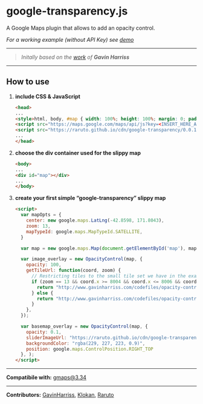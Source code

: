# google-transparency.js
A Google Maps plugin that allows to add an opacity control.

_For a working example (without API Key) see [demo](https://raruto.github.io/examples/google-transparency/google-transparency.html)_

---

> _Initally based on the [work](http://www.gavinharriss.com/code/opacity-control) of **Gavin Harriss**_

---

## How to use

1. **include CSS & JavaScript**
    ```html
    <head>
    ...
    <style>html, body, #map { width: 100%; height: 100%; margin: 0; padding: 0; }</style>
    <script src="https://maps.google.com/maps/api/js?key=<INSERT_HERE_API_KEY>"></script>
    <script src="https://raruto.github.io/cdn/google-transparency/0.0.1/google-transparency.js"></script>
    ...
    </head>
    ```
2. **choose the div container used for the slippy map**
    ```html
    <body>
    ...
    <div id="map"></div>
    ...
    </body>
    ```
3. **create your first simple “google-transparency” slippy map**
    ```html
    <script>
      var mapOpts = {
        center: new google.maps.LatLng(-42.8598, 171.8043),
        zoom: 13,
        mapTypeId: google.maps.MapTypeId.SATELLITE,
      }

      var map = new google.maps.Map(document.getElementById('map'), mapOpts);

      var image_overlay = new OpacityControl(map, {
        opacity: 100,
        getTileUrl: function(coord, zoom) {
          // Restricting tiles to the small tile set we have in the example
          if (zoom == 13 && coord.x >= 8004 && coord.x <= 8006 && coord.y >= 3013 && coord.y <= 3015) {
            return "http://www.gavinharriss.com/codefiles/opacity-control/tiles/" + zoom + "-" + coord.x + "-" + coord.y + ".png";
          } else {
            return "http://www.gavinharriss.com/codefiles/opacity-control/tiles/blanktile.png";
          }
        },
      });

      var basemap_overlay = new OpacityControl(map, {
        opacity: 0.1,
        sliderImageUrl: "https://raruto.github.io/cdn/google-transparency/0.0.1/opacity-slider2.png",
        backgroundColor: "rgba(229, 227, 223, 0.9)",
        position: google.maps.ControlPosition.RIGHT_TOP
      }, );
    </script>
    ```
---

**Compatibile with:** gmaps@3.34

---

**Contributors:** [GavinHarriss](https://github.com/gavinharriss/google-maps-v3-opacity-control/), [Klokan](https://www.maptiler.com/blog/2008/11/opacity-control-for-google-maps-in.html), [Raruto](https://github.com/Raruto/google-transparency)

